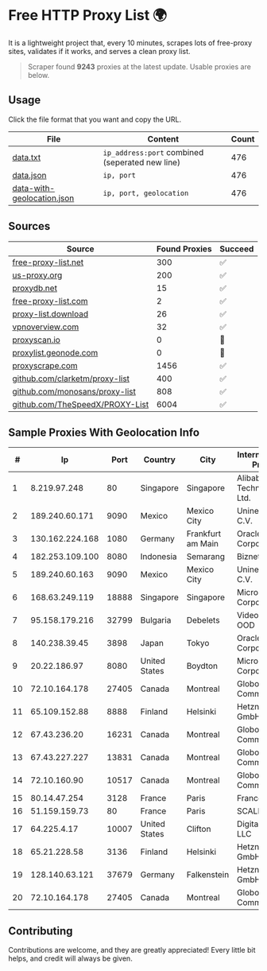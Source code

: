 
# Free HTTP Proxy List 🌍

It is a lightweight project that, every 10 minutes, scrapes lots of free-proxy sites, validates if it works, and serves a clean proxy list.


> Scraper found **9243** proxies at the latest update. Usable proxies are below.

## Usage

Click the file format that you want and copy the URL.


|File|Content|Count|
|----|-------|-----|
|[data.txt](https://raw.githubusercontent.com/themiralay/Proxy-List-World/master/data.txt)|`ip_address:port` combined (seperated new line)|476|
|[data.json](https://raw.githubusercontent.com/themiralay/Proxy-List-World/master/data.json)|`ip, port`|476|
|[data-with-geolocation.json](https://raw.githubusercontent.com/themiralay/Proxy-List-World/master/data-with-geolocation.json)|`ip, port, geolocation`|476|

## Sources

|Source|Found Proxies|Succeed|
|------|-------------|-------|
|[free-proxy-list.net](https://free-proxy-list.net)|300|✅|
|[us-proxy.org](https://www.us-proxy.org)|200|✅|
|[proxydb.net](http://proxydb.net)|15|✅|
|[free-proxy-list.com](https://free-proxy-list.com/?page=&port=&type%5B%5D=http&type%5B%5D=https&up_time=0&search=Search)|2|✅|
|[proxy-list.download](https://www.proxy-list.download/HTTP)|26|✅|
|[vpnoverview.com](https://vpnoverview.com/privacy/anonymous-browsing/free-proxy-servers)|32|✅|
|[proxyscan.io](https://www.proxyscan.io)|0|🚫|
|[proxylist.geonode.com](https://proxylist.geonode.com/api/proxy-list?limit=300&page=1&sort_by=lastChecked&sort_type=desc&protocols=http,https)|0|🚫|
|[proxyscrape.com](https://api.proxyscrape.com/v2/?request=displayproxies&protocol=http&timeout=10000&country=all&ssl=all&anonymity=all)|1456|✅|
|[github.com/clarketm/proxy-list](https://raw.githubusercontent.com/clarketm/proxy-list/master/proxy-list-raw.txt)|400|✅|
|[github.com/monosans/proxy-list](https://raw.githubusercontent.com/monosans/proxy-list/main/proxies/http.txt)|808|✅|
|[github.com/TheSpeedX/PROXY-List](https://raw.githubusercontent.com/TheSpeedX/PROXY-List/master/http.txt)|6004|✅|


## Sample Proxies With Geolocation Info

|#|Ip|Port|Country|City|Internet Service Provider|
|-|--|----|-------|----|-------------------------|
|1|8.219.97.248|80|Singapore|Singapore|Alibaba (US) Technology Co., Ltd.|
|2|189.240.60.171|9090|Mexico|Mexico City|Uninet S.A. de C.V.|
|3|130.162.224.168|1080|Germany|Frankfurt am Main|Oracle Corporation|
|4|182.253.109.100|8080|Indonesia|Semarang|Biznet Metronet|
|5|189.240.60.163|9090|Mexico|Mexico City|Uninet S.A. de C.V.|
|6|168.63.249.119|18888|Singapore|Singapore|Microsoft Corporation|
|7|95.158.179.216|32799|Bulgaria|Debelets|Videosat 21 Vek OOD|
|8|140.238.39.45|3898|Japan|Tokyo|Oracle Corporation|
|9|20.22.186.97|8080|United States|Boydton|Microsoft Corporation|
|10|72.10.164.178|27405|Canada|Montreal|GloboTech Communications|
|11|65.109.152.88|8888|Finland|Helsinki|Hetzner Online GmbH|
|12|67.43.236.20|16231|Canada|Montreal|GloboTech Communications|
|13|67.43.227.227|13831|Canada|Montreal|GloboTech Communications|
|14|72.10.160.90|10517|Canada|Montreal|GloboTech Communications|
|15|80.14.47.254|3128|France|Paris|France Telecom|
|16|51.159.159.73|80|France|Paris|SCALEWAY|
|17|64.225.4.17|10007|United States|Clifton|DigitalOcean, LLC|
|18|65.21.228.58|3136|Finland|Helsinki|Hetzner Online GmbH|
|19|128.140.63.121|37679|Germany|Falkenstein|Hetzner Online GmbH|
|20|72.10.164.178|27405|Canada|Montreal|GloboTech Communications|



## Contributing

Contributions are welcome, and they are greatly appreciated! Every
little bit helps, and credit will always be given.

